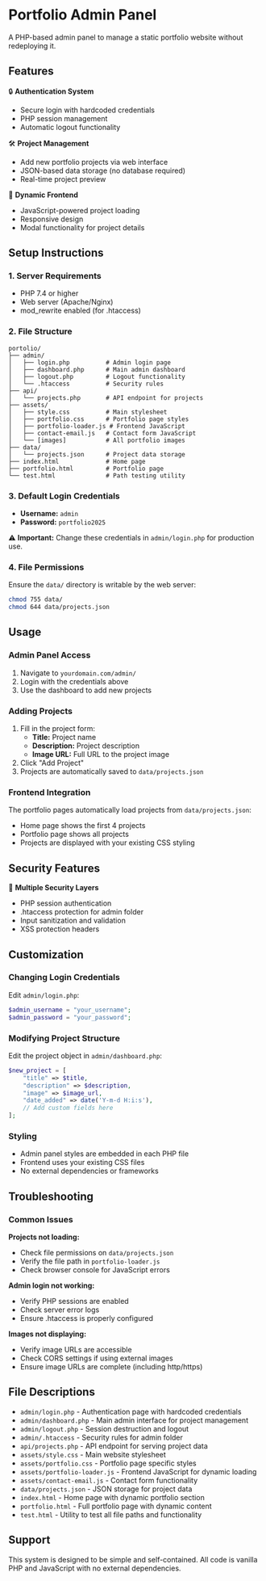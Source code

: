 # Portfolio Admin Panel

A PHP-based admin panel to manage a static portfolio website without redeploying it.

## Features

🔒 **Authentication System**
- Secure login with hardcoded credentials
- PHP session management
- Automatic logout functionality

🛠 **Project Management**
- Add new portfolio projects via web interface
- JSON-based data storage (no database required)
- Real-time project preview

📱 **Dynamic Frontend**
- JavaScript-powered project loading
- Responsive design
- Modal functionality for project details

## Setup Instructions

### 1. Server Requirements
- PHP 7.4 or higher
- Web server (Apache/Nginx)
- mod_rewrite enabled (for .htaccess)

### 2. File Structure
```
portolio/
├── admin/
│   ├── login.php          # Admin login page
│   ├── dashboard.php      # Main admin dashboard
│   ├── logout.php         # Logout functionality
│   └── .htaccess          # Security rules
├── api/
│   └── projects.php       # API endpoint for projects
├── assets/
│   ├── style.css          # Main stylesheet
│   ├── portfolio.css      # Portfolio page styles
│   ├── portfolio-loader.js # Frontend JavaScript
│   ├── contact-email.js   # Contact form JavaScript
│   └── [images]           # All portfolio images
├── data/
│   └── projects.json      # Project data storage
├── index.html             # Home page
├── portfolio.html         # Portfolio page
└── test.html              # Path testing utility
```

### 3. Default Login Credentials
- **Username:** `admin`
- **Password:** `portfolio2025`

⚠️ **Important:** Change these credentials in `admin/login.php` for production use.

### 4. File Permissions
Ensure the `data/` directory is writable by the web server:
```bash
chmod 755 data/
chmod 644 data/projects.json
```

## Usage

### Admin Panel Access
1. Navigate to `yourdomain.com/admin/`
2. Login with the credentials above
3. Use the dashboard to add new projects

### Adding Projects
1. Fill in the project form:
   - **Title:** Project name
   - **Description:** Project description
   - **Image URL:** Full URL to the project image
2. Click "Add Project"
3. Projects are automatically saved to `data/projects.json`

### Frontend Integration
The portfolio pages automatically load projects from `data/projects.json`:
- Home page shows the first 4 projects
- Portfolio page shows all projects
- Projects are displayed with your existing CSS styling

## Security Features

🔐 **Multiple Security Layers**
- PHP session authentication
- .htaccess protection for admin folder
- Input sanitization and validation
- XSS protection headers

## Customization

### Changing Login Credentials
Edit `admin/login.php`:
```php
$admin_username = "your_username";
$admin_password = "your_password";
```

### Modifying Project Structure
Edit the project object in `admin/dashboard.php`:
```php
$new_project = [
    "title" => $title,
    "description" => $description,
    "image" => $image_url,
    "date_added" => date('Y-m-d H:i:s'),
    // Add custom fields here
];
```

### Styling
- Admin panel styles are embedded in each PHP file
- Frontend uses your existing CSS files
- No external dependencies or frameworks

## Troubleshooting

### Common Issues

**Projects not loading:**
- Check file permissions on `data/projects.json`
- Verify the file path in `portfolio-loader.js`
- Check browser console for JavaScript errors

**Admin login not working:**
- Verify PHP sessions are enabled
- Check server error logs
- Ensure .htaccess is properly configured

**Images not displaying:**
- Verify image URLs are accessible
- Check CORS settings if using external images
- Ensure image URLs are complete (including http/https)

## File Descriptions

- `admin/login.php` - Authentication page with hardcoded credentials
- `admin/dashboard.php` - Main admin interface for project management
- `admin/logout.php` - Session destruction and logout
- `admin/.htaccess` - Security rules for admin folder
- `api/projects.php` - API endpoint for serving project data
- `assets/style.css` - Main website stylesheet
- `assets/portfolio.css` - Portfolio page specific styles
- `assets/portfolio-loader.js` - Frontend JavaScript for dynamic loading
- `assets/contact-email.js` - Contact form functionality
- `data/projects.json` - JSON storage for project data
- `index.html` - Home page with dynamic portfolio section
- `portfolio.html` - Full portfolio page with dynamic content
- `test.html` - Utility to test all file paths and functionality

## Support

This system is designed to be simple and self-contained. All code is vanilla PHP and JavaScript with no external dependencies. 